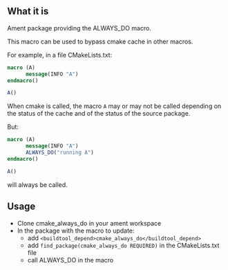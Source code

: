 
## What it is 

Ament package providing the ALWAYS_DO macro.

This macro can be used to bypass cmake cache in other macros.

For example, in a file CMakeLists.txt:

```cmake
macro (A)
      message(INFO "A")
endmacro()

A()
```

When cmake is called, the macro ```A``` may or may not be called depending on the status of the cache and of the status of the source package.

But:

```cmake
macro (A)
      message(INFO "A")
      ALWAYS_DO("running A")
endmacro()

A()
```

will always be called.


## Usage

- Clone cmake_always_do in your ament workspace
- In the package with the macro to update:
    - add ```<buildtool_depend>cmake_always_do</buildtool_depend>```
    - add ```find_package(cmake_always_do REQUIRED)``` in the CMakeLists.txt file
    - call ALWAYS_DO in the macro

